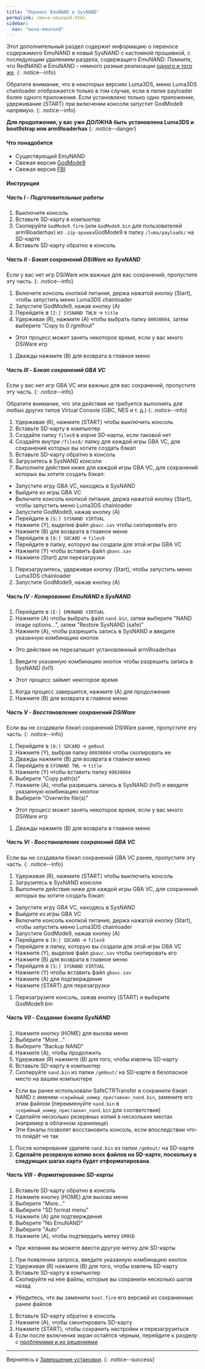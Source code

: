 ```yaml
---
title: "Перенос EmuNAND в SysNAND"
permalink: /move-emunand.html
sidebar:
  nav: "move-emunand"
---
```


Этот дополнительный раздел содержит информацию о переносе содержимого EmuNAND в новый SysNAND с кастомной прошивкой, с последующим удалением раздела, содержащего EmuNAND. Помните, что RedNAND и EmuNAND - немного разные реализации [одного и того же](http://3dbrew.org/wiki/NAND_Redirection).
{: .notice--info}

Обратите внимание, что в некоторых версиях Luma3DS, меню Luma3DS chainloader отображается только в том случае, если в папке payloader более одного приложения. Если установлено только одно приложение, удерживание (START) при включении консоли запустит GodMode9 напрямую.
{: .notice--info}

**Для продолжения, у вас уже ДОЛЖНА быть установлена Luma3DS и boot9strap или arm9loaderhax**
{: .notice--danger}

#### <a name="what_need" />Что понадобится

* Существующий EmuNAND
* Свежая версия [GodMode9](https://github.com/d0k3/GodMode9/releases/latest)
* Свежая версия [FBI](https://github.com/Steveice10/FBI/releases/latest)

#### <a name="instructions" />Инструкция

##### <a name="part1" />Часть I - Подготовительные работы

1. Выключите консоль
1. Вставьте SD-карту в компьютер
1. Скопируйте `GodMode9.firm` (или `GodMode9.bin` для пользователей arm9loaderhax) из `.zip-архива`GodMode9 в папку `/luma/payloads/` на SD-карте
1. Вставьте SD-карту обратно в консоль

##### <a name="part2" />Часть II - Бэкап сохранений DSiWare из SysNAND

Если у вас нет игр DSiWare или важных для вас сохранений, пропустите эту часть.
{: .notice--info}

1. Включите консоль кнопкой питания, держа нажатой кнопку (Start), чтобы запустить меню Luma3DS chainloader
1. Запустите GodMode9, нажав кнопку (A)
1. Перейдите в `[2:] SYSNAND TWLN` -> `title`
1. Удерживая (R), нажмите (A) чтобы выбрать папку `00030004`, затем выберите "Copy to 0:/gm9out"
  + Этот процесс может занять некоторое время, если у вас много DSiWare игр
1. Дважды нажмите (B) для возврата в главное меню

##### <a name="part3" />Часть III - Бэкап сохранений GBA VC

Если у вас нет игр GBA VC или важных для вас сохранений, пропустите эту часть.
{: .notice--info}

Обратите внимание, что эти действия не требуется выполнять для любых других типов Virtual Console (GBC, NES и т. д.)
{: .notice--info}

1. Удерживая (R), нажмите (START) чтобы выключить консоль
1. Вставьте SD-карту в компьютер
1. Создайте папку `files9` в корне SD-карты, если таковой нет
1. Создайте внутри `/files9/` папку для каждой игры GBA VC, для сохранений которых вы хотите создать бэкап 
1. Вставьте SD-карту обратно в консоль
1. Загрузитесь в SysNAND консоли
1. Выполните действия ниже для каждой игры GBA VC, для сохранений которых вы хотите создать бэкап:
  + Запустите игру GBA VC, находясь в SysNAND
  + Выйдите из игры GBA VC
  + Включите консоль кнопкой питания, держа нажатой кнопку (Start), чтобы запустить меню Luma3DS chainloader
  + Запустите GodMode9, нажав кнопку (A)
  + Перейдите в `[S:] SYSNAND VIRTUAL`
  + Нажмите (Y), выделив файл `gbavc.sav` чтобы скопировать его
  + Нажмите (B) для возврата в главное меню
  + Перейдите в `[0:] SDCARD` -> `files9`
  + Перейдите в папку, которую вы создали для этой игры GBA VC
  + Нажмите (Y) чтобы вставить файл `gbavc.sav`
  + Нажмите (Start) для перезагрузки
1. Перезагрузитесь, удерживая кнопку (Start), чтобы запустить меню Luma3DS chainloader
1. Запустите GodMode9, нажав кнопку (A)

##### <a name="part4" />Часть IV - Копирование EmuNAND в SysNAND

1. Перейдите в `[E:] EMUNAND VIRTUAL`
1. Нажмите (A) чтобы выбрать файл `nand.bin`, затем выберите "NAND image options...", затем "Restore SysNAND (safe)"
1. Нажмите (A), чтобы разрешить запись в SysNAND и введите указанную комбинацию кнопок
  + Это действие не перезапишет установленный arm9loaderhax
1. Введите указанную комбинацию кнопок чтобы разрешить запись в SysNAND (lvl1)
  + Этот процесс займет некоторое время
1. Когда процесс завершится, нажмите (A) для продолжения
1. Нажмите (B) для возврата в главное меню

##### <a name="part5" />Часть V - Восстановление сохранений DSiWare

Если вы не создавали бэкап сохранений DSiWare ранее, пропустите эту часть.
{: .notice--info}

1. Перейдите в `[0:] SDCARD` -> `gm9out`
1. Нажмите (Y), выбрав папку `00030004` чтобы скопировать ее
1. Дважды нажмите (B) для возврата в главное меню
1. Перейдите в `SYSNAND TWL` -> `title`
1. Нажмите (Y) чтобы вставить папку `00030004`
1. Выберите "Copy path(s)"
1. Нажмите (A), чтобы разрешить запись в SysNAND (lvl1) и введите указанную комбинацию кнопок
1. Выберите "Overwrite file(s)"
  + Этот процесс может занять некоторое время, если у вас много DSiWare игр
1. Дважды нажмите (B) для возврата в главное меню

##### <a name="part6" />Часть VI - Восстановление сохранений GBA VC

Если вы не создавали бэкап сохранений GBA VC ранее, пропустите эту часть.
{: .notice--info}

1. Удерживая (R), нажмите (START) чтобы выключить консоль
1. Загрузитесь в SysNAND консоли
1. Выполните действия ниже для каждой игры GBA VC, для сохранений которых вы хотите создать бэкап:
  + Запустите игру GBA VC, находясь в SysNAND
  + Выйдите из игры GBA VC
  + Включите консоль кнопкой питания, держа нажатой кнопку (Start), чтобы запустить меню Luma3DS chainloader
  + Запустите GodMode9, нажав кнопку (A)
  + Перейдите в `[0:] SDCARD` -> `files9`
  + Перейдите в папку, которую вы создали для этой игры GBA VC
  + Нажмите (Y), выделив файл `gbavc.sav` чтобы скопировать его
  + Нажмите (B) для возврата в главное меню
  + Перейдите в `[S:] SYSNAND VIRTUAL`
  + Нажмите (Y) чтобы вставить файл `gbavc.sav`
  + Нажмите (A) для подтверждения
  + Нажмите (START) для перезагрузки
1. Перезагрузите консоль, зажав кнопку (START) и выберите GodMode9.bin

##### <a name="part7" />Часть VII - Создание бэкапа SysNAND

1. Нажмите кнопку (HOME) для вызова меню
1. Выберите "More..."
1. Выберите "Backup NAND"
1. Нажмите (A), чтобы продолжить
1. Удерживая (R) нажмите (B) для того, чтобы извлечь SD-карту
1. Вставьте SD-карту в компьютер
1. Скопируйте `nand.bin` из папки `/gm9out/` на SD-карте в безопасное место на вашем компьютере
  + Если вы ранее использовали SafeCTRTransfer и сохранили бэкап NAND с именем `<серийный_номер_приставки>_nand.bin`, замените его этим файлом (переименуйте `nand.bin` в `<серийный_номер_приставки>_nand.bin` для соответствия)
  + Сделайте несколько резервных копий в нескольких местах (например в облачном хранилище)
  + Эти бэкапы позволят восстановить консоль, если впоследствии что-то пойдёт не так
1. После копирования удалите `nand.bin` из папки `/gm9out/` на SD-карте
1. **Сделайте резервную копию всех файлов на SD-карте, поскольку в следующих шагах карта будет отформатирована.**

##### <a name="part8" />Часть VIII - Форматирование SD-карты

1. Вставьте SD-карту обратно в консоль
1. Нажмите кнопку (HOME) для вызова меню
1. Выберите "More..."
1. Выберите "SD format menu"
1. Нажмите (A) для подтверждения
1. Выберите "No EmuNAND"
1. Выберите "Auto"
1. Нажмите (A), чтобы подтвердить метку `GM9SD`
  + При желании вы можете ввести другую метку для SD-карты
1. При появлении запроса, введите указанную комбинацию кнопок
1. Удерживая (R) нажмите (B) для того, чтобы извлечь SD-карту
1. Вставьте SD-карту в компьютер
1. Скопируйте на нее файлы, которые вы сохранили несколько шагов назад
  + Убедитесь, что вы заменили `boot.firm` его версией из сохраненных ранее файлов
1. Вставьте SD-карту обратно в консоль
1. Нажмите (A), чтобы смонтировать SD-карту
1. Нажмите (START), чтобы сохранить настройки и перезагрузиться
1. Если после включения экран остаётся чёрным, перейдите к разделу с [проблемами и их решениями](troubleshooting#ts_sys_down)

___

Вернитесь к [Завершение установки](finalizing-setup).
{: .notice--success}

<div id="vk_comments"></div>
<script type="text/javascript">
VK.Widgets.Comments("vk_comments", {limit: 10, attach: "*"});
</script>